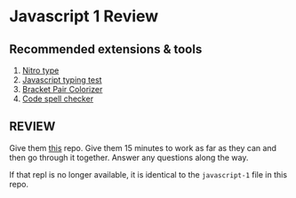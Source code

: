 # Javascript 1 Review

## Recommended extensions & tools

1. [Nitro type](https://www.nitrotype.com/)
2. [Javascript typing test](http://www.speedcoder.net/lessons/js/1/)
3. [Bracket Pair Colorizer](https://marketplace.visualstudio.com/items?itemName=CoenraadS.bracket-pair-colorizer)
4. [Code spell checker](https://marketplace.visualstudio.com/items?itemName=streetsidesoftware.code-spell-checker)

## REVIEW

Give them [this](https://repl.it/@awestenskow/javascript-1-review) repo. Give them 15 minutes to work as far as they can and then go through it together. Answer any questions along the way.

If that repl is no longer available, it is identical to the `javascript-1` file in this repo.
